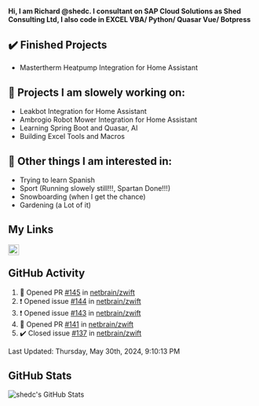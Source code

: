 #### Hi, I am Richard @shedc. I consultant on SAP Cloud Solutions as Shed Consulting Ltd, I also code in EXCEL VBA/ Python/ Quasar Vue/ Botpress

## ✔️ Finished Projects
- Mastertherm Heatpump Integration for Home Assistant

## 👋 Projects I am slowely working on:
- Leakbot Integration for Home Assistant
- Ambrogio Robot Mower Integration for Home Assistant
- Learning Spring Boot and Quasar, AI
- Building Excel Tools and Macros

## 👀 Other things I am interested in:
- Trying to learn Spanish
- Sport (Running slowely still!!!, Spartan Done!!!)
- Snowboarding (when I get the chance)
- Gardening (a Lot of it)

## My Links
[<img align="left" alt="shedc | LinkedIn" width="22px" src="https://cdn.jsdelivr.net/npm/simple-icons@v3/icons/linkedin.svg" />][linkedin]

<br/>

## GitHub Activity
<!--RECENT_ACTIVITY:start-->
1. 💪 Opened PR [#145](https://github.com/netbrain/zwift/pull/145) in [netbrain/zwift](https://github.com/netbrain/zwift)
2. ❗️ Opened issue [#144](https://github.com/netbrain/zwift/issues/144) in [netbrain/zwift](https://github.com/netbrain/zwift)
3. ❗️ Opened issue [#143](https://github.com/netbrain/zwift/issues/143) in [netbrain/zwift](https://github.com/netbrain/zwift)
4. 💪 Opened PR [#141](https://github.com/netbrain/zwift/pull/141) in [netbrain/zwift](https://github.com/netbrain/zwift)
5. ✔️ Closed issue [#137](https://github.com/netbrain/zwift/issues/137) in [netbrain/zwift](https://github.com/netbrain/zwift)
<!--RECENT_ACTIVITY:end-->
<!--RECENT_ACTIVITY:last_update-->
Last Updated: Thursday, May 30th, 2024, 9:10:13 PM
<!--RECENT_ACTIVITY:last_update_end-->

## GitHub Stats
<img align="left" alt="shedc's GitHub Stats" src="https://github-readme-stats.vercel.app/api?username=shedc&show_icons=true&hide_title=true" />

[linkedin]: https://www.linkedin.com/in/richard-holmes-3314251/

